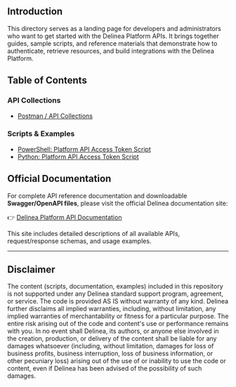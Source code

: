 ## Introduction
This directory serves as a landing page for developers and administrators who want to get started with the Delinea Platform APIs. It brings together guides, sample scripts, and reference materials that demonstrate how to authenticate, retrieve resources, and build integrations with the Delinea Platform.

## Table of Contents

### API Collections
- [Postman / API Collections](./PlatformAPI/APICollections)

### Scripts & Examples
- [PowerShell: Platform API Access Token Script](./PlatformAPI/PowerShell/platform-api-access-token-powershell-script)  
- [Python: Platform API Access Token Script](./PlatformAPI/Python/platform-api-access-token-python-script)  

## Official Documentation

For complete API reference documentation and downloadable **Swagger/OpenAPI files**, please visit the official Delinea documentation site:  

👉 [Delinea Platform API Documentation](https://docs.delinea.com/online-help/platform-api/start.htm)  

This site includes detailed descriptions of all available APIs, request/response schemas, and usage examples.  

---

## Disclaimer

The content (scripts, documentation, examples) included in this repository is not supported under any Delinea standard support program, agreement, or service. The code is provided AS IS without warranty of any kind. Delinea further disclaims all implied warranties, including, without limitation, any implied warranties of merchantability or fitness for a particular purpose. The entire risk arising out of the code and content's use or performance remains with you. In no event shall Delinea, its authors, or anyone else involved in the creation, production, or delivery of the content shall be liable for any damages whatsoever (including, without limitation, damages for loss of business profits, business interruption, loss of business information, or other pecuniary loss) arising out of the use of or inability to use the code or content, even if Delinea has been advised of the possibility of such damages.
